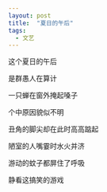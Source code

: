 ```yaml
---
layout: post
title:  "夏日的午后"
tags:
  - 文艺
---
```


这个夏日的午后

是群愚人在算计

一只蝉在窗外掩起嗓子

个中原因貌似不明

丑角的脚尖却在此时高高踮起

陋室的人嘴霎时水火并济

游动的蚊子都屏住了呼吸

静看这搞笑的游戏
